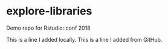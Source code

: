 # explore-libraries
Demo repo for Rstudio::conf 2018

This is a line I added locally.
This is a line I added from GitHub.
